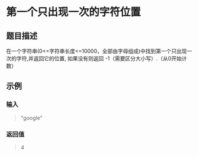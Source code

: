 # 第一个只出现一次的字符位置
## 题目描述
在一个字符串(0<=字符串长度<=10000，全部由字母组成)中找到第一个只出现一次的字符,并返回它的位置, 如果没有则返回 -1（需要区分大小写）.（从0开始计数）
## 示例
### 输入
> "google"
### 返回值
> 4